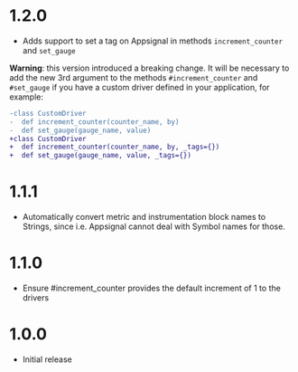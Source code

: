 # 1.2.0

* Adds support to set a tag on Appsignal in methods `increment_counter` and `set_gauge`

**Warning**: this version introduced a breaking change. It will be necessary to
add the new 3rd argument to the methods `#increment_counter` and `#set_gauge` if you
have a custom driver defined in your application, for example:

```diff
-class CustomDriver
-  def increment_counter(counter_name, by)
-  def set_gauge(gauge_name, value)
+class CustomDriver
+  def increment_counter(counter_name, by, _tags={})
+  def set_gauge(gauge_name, value, _tags={})
```

# 1.1.1

* Automatically convert metric and instrumentation block names to Strings, since i.e.
  Appsignal cannot deal with Symbol names for those.

# 1.1.0

* Ensure #increment_counter provides the default increment of 1 to the drivers

# 1.0.0

* Initial release
